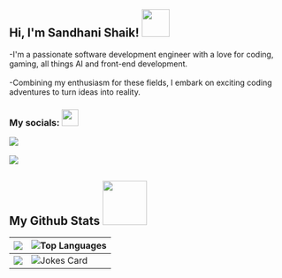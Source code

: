 <div><h2> Hi, I'm Sandhani Shaik! <img src="https://media.giphy.com/media/mGcNjsfWAjY5AEZNw6/giphy.gif" width="50"></h2>

  <p align="left">-I'm a passionate software development engineer with a love for coding, gaming, all things AI and front-end development. <br><br>-Combining my enthusiasm for these fields, I embark on exciting coding adventures to turn ideas into reality.
<h3>My socials: <img src="https://media.giphy.com/media/WUlplcMpOCEmTGBtBW/giphy.gif" width="30"></h3>
</div>
<a href="https://www.linkedin.com/in/sandhani-sheikh-full-stack-developer-8bb76aa4"><img src="https://img.shields.io/badge/LinkedIn-0077B5?style=for-the-badge&logo=linkedin&logoColor=white"></img></a>&nbsp;&nbsp;
                                                               
<!--Trap--:)-->
<a href="https://github.com/404"><img src="https://user-images.githubusercontent.com/73097560/115834477-dbab4500-a447-11eb-908a-139a6edaec5c.gif"></a>
## My Github Stats <img src="https://media.giphy.com/media/2C6rrUPtCpQUojg2hh/giphy.gif" width="80">
| ![](https://github-readme-stats.vercel.app/api?username=linamahrouch&show_icons=true&bg_color=45,fc00ff,00dbde&title_color=fff&text_color=fff) | ![Top Languages](https://github-readme-stats.vercel.app/api/top-langs/?username=linamahrouch) |
| --- | --- |
| ![](https://github-readme-streak-stats.herokuapp.com/?user=linamahrouch) | ![Jokes Card](https://readme-jokes.vercel.app/api?bgColor=%23073b4c&textColor=%2306d6a0&aColor=%2306d6a0&borderColor=%2306d6a0) |











